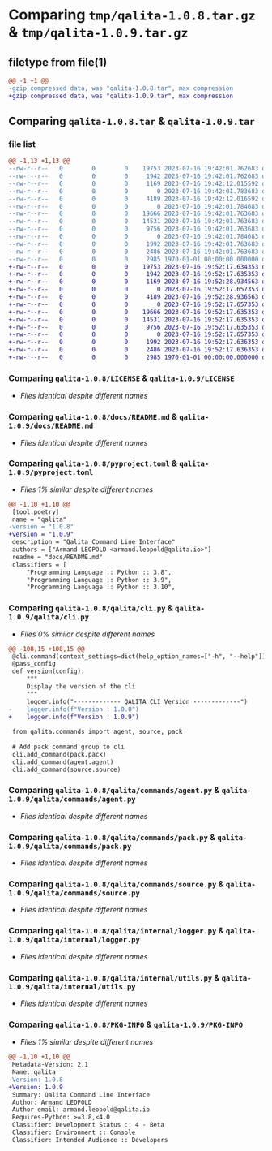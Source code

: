 # Comparing `tmp/qalita-1.0.8.tar.gz` & `tmp/qalita-1.0.9.tar.gz`

## filetype from file(1)

```diff
@@ -1 +1 @@
-gzip compressed data, was "qalita-1.0.8.tar", max compression
+gzip compressed data, was "qalita-1.0.9.tar", max compression
```

## Comparing `qalita-1.0.8.tar` & `qalita-1.0.9.tar`

### file list

```diff
@@ -1,13 +1,13 @@
--rw-r--r--   0        0        0    19753 2023-07-16 19:42:01.762683 qalita-1.0.8/LICENSE
--rw-r--r--   0        0        0     1942 2023-07-16 19:42:01.762683 qalita-1.0.8/docs/README.md
--rw-r--r--   0        0        0     1169 2023-07-16 19:42:12.015592 qalita-1.0.8/pyproject.toml
--rw-r--r--   0        0        0        0 2023-07-16 19:42:01.783683 qalita-1.0.8/qalita/__init__.py
--rw-r--r--   0        0        0     4189 2023-07-16 19:42:12.016592 qalita-1.0.8/qalita/cli.py
--rw-r--r--   0        0        0        0 2023-07-16 19:42:01.784683 qalita-1.0.8/qalita/commands/__init__.py
--rw-r--r--   0        0        0    19666 2023-07-16 19:42:01.763683 qalita-1.0.8/qalita/commands/agent.py
--rw-r--r--   0        0        0    14531 2023-07-16 19:42:01.763683 qalita-1.0.8/qalita/commands/pack.py
--rw-r--r--   0        0        0     9756 2023-07-16 19:42:01.763683 qalita-1.0.8/qalita/commands/source.py
--rw-r--r--   0        0        0        0 2023-07-16 19:42:01.784683 qalita-1.0.8/qalita/internal/__init__.py
--rw-r--r--   0        0        0     1992 2023-07-16 19:42:01.763683 qalita-1.0.8/qalita/internal/logger.py
--rw-r--r--   0        0        0     2486 2023-07-16 19:42:01.763683 qalita-1.0.8/qalita/internal/utils.py
--rw-r--r--   0        0        0     2985 1970-01-01 00:00:00.000000 qalita-1.0.8/PKG-INFO
+-rw-r--r--   0        0        0    19753 2023-07-16 19:52:17.634353 qalita-1.0.9/LICENSE
+-rw-r--r--   0        0        0     1942 2023-07-16 19:52:17.635353 qalita-1.0.9/docs/README.md
+-rw-r--r--   0        0        0     1169 2023-07-16 19:52:28.934563 qalita-1.0.9/pyproject.toml
+-rw-r--r--   0        0        0        0 2023-07-16 19:52:17.657353 qalita-1.0.9/qalita/__init__.py
+-rw-r--r--   0        0        0     4189 2023-07-16 19:52:28.936563 qalita-1.0.9/qalita/cli.py
+-rw-r--r--   0        0        0        0 2023-07-16 19:52:17.657353 qalita-1.0.9/qalita/commands/__init__.py
+-rw-r--r--   0        0        0    19666 2023-07-16 19:52:17.635353 qalita-1.0.9/qalita/commands/agent.py
+-rw-r--r--   0        0        0    14531 2023-07-16 19:52:17.635353 qalita-1.0.9/qalita/commands/pack.py
+-rw-r--r--   0        0        0     9756 2023-07-16 19:52:17.635353 qalita-1.0.9/qalita/commands/source.py
+-rw-r--r--   0        0        0        0 2023-07-16 19:52:17.657353 qalita-1.0.9/qalita/internal/__init__.py
+-rw-r--r--   0        0        0     1992 2023-07-16 19:52:17.636353 qalita-1.0.9/qalita/internal/logger.py
+-rw-r--r--   0        0        0     2486 2023-07-16 19:52:17.636353 qalita-1.0.9/qalita/internal/utils.py
+-rw-r--r--   0        0        0     2985 1970-01-01 00:00:00.000000 qalita-1.0.9/PKG-INFO
```

### Comparing `qalita-1.0.8/LICENSE` & `qalita-1.0.9/LICENSE`

 * *Files identical despite different names*

### Comparing `qalita-1.0.8/docs/README.md` & `qalita-1.0.9/docs/README.md`

 * *Files identical despite different names*

### Comparing `qalita-1.0.8/pyproject.toml` & `qalita-1.0.9/pyproject.toml`

 * *Files 1% similar despite different names*

```diff
@@ -1,10 +1,10 @@
 [tool.poetry]
 name = "qalita"
-version = "1.0.8"
+version = "1.0.9"
 description = "Qalita Command Line Interface"
 authors = ["Armand LEOPOLD <armand.leopold@qalita.io>"]
 readme = "docs/README.md"
 classifiers = [
     "Programming Language :: Python :: 3.8",
     "Programming Language :: Python :: 3.9",
     "Programming Language :: Python :: 3.10",
```

### Comparing `qalita-1.0.8/qalita/cli.py` & `qalita-1.0.9/qalita/cli.py`

 * *Files 0% similar despite different names*

```diff
@@ -108,15 +108,15 @@
 @cli.command(context_settings=dict(help_option_names=["-h", "--help"]))
 @pass_config
 def version(config):
     """
     Display the version of the cli
     """
     logger.info("------------- QALITA CLI Version -------------")
-    logger.info(f"Version : 1.0.8")
+    logger.info(f"Version : 1.0.9")
 
 from qalita.commands import agent, source, pack
 
 # Add pack command group to cli
 cli.add_command(pack.pack)
 cli.add_command(agent.agent)
 cli.add_command(source.source)
```

### Comparing `qalita-1.0.8/qalita/commands/agent.py` & `qalita-1.0.9/qalita/commands/agent.py`

 * *Files identical despite different names*

### Comparing `qalita-1.0.8/qalita/commands/pack.py` & `qalita-1.0.9/qalita/commands/pack.py`

 * *Files identical despite different names*

### Comparing `qalita-1.0.8/qalita/commands/source.py` & `qalita-1.0.9/qalita/commands/source.py`

 * *Files identical despite different names*

### Comparing `qalita-1.0.8/qalita/internal/logger.py` & `qalita-1.0.9/qalita/internal/logger.py`

 * *Files identical despite different names*

### Comparing `qalita-1.0.8/qalita/internal/utils.py` & `qalita-1.0.9/qalita/internal/utils.py`

 * *Files identical despite different names*

### Comparing `qalita-1.0.8/PKG-INFO` & `qalita-1.0.9/PKG-INFO`

 * *Files 1% similar despite different names*

```diff
@@ -1,10 +1,10 @@
 Metadata-Version: 2.1
 Name: qalita
-Version: 1.0.8
+Version: 1.0.9
 Summary: Qalita Command Line Interface
 Author: Armand LEOPOLD
 Author-email: armand.leopold@qalita.io
 Requires-Python: >=3.8,<4.0
 Classifier: Development Status :: 4 - Beta
 Classifier: Environment :: Console
 Classifier: Intended Audience :: Developers
```

